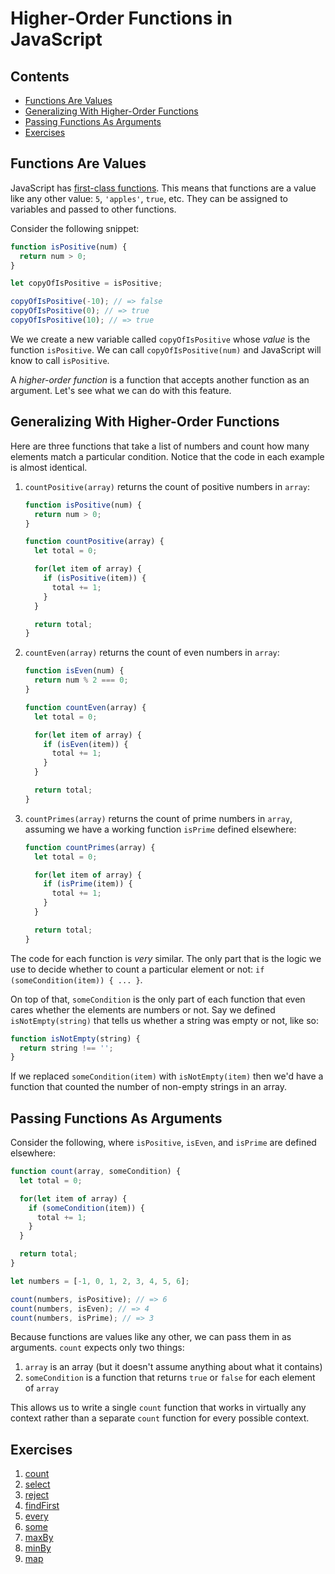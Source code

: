 # Higher-Order Functions in JavaScript

## Contents <!-- omit in toc -->

- [Functions Are Values](#functions-are-values)
- [Generalizing With Higher-Order Functions](#generalizing-with-higher-order-functions)
- [Passing Functions As Arguments](#passing-functions-as-arguments)
- [Exercises](#exercises)

## Functions Are Values

JavaScript has [first-class functions][mdn-first-class-function]. This means that functions are a value like any other value: `5`, `'apples'`, `true`, etc. They can be assigned to variables and passed to other functions.

Consider the following snippet:

```javascript
function isPositive(num) {
  return num > 0;
}

let copyOfIsPositive = isPositive;

copyOfIsPositive(-10); // => false
copyOfIsPositive(0); // => true
copyOfIsPositive(10); // => true
```

We we create a new variable called `copyOfIsPositive` whose *value* is the function `isPositive`. We can call `copyOfIsPositive(num)` and JavaScript will know to call `isPositive`.

A *higher-order function* is a function that accepts another function as an argument. Let's see what we can do with this feature.

## Generalizing With Higher-Order Functions

Here are three functions that take a list of numbers and count how many elements match a particular condition. Notice that the code in each example is almost identical.

1. `countPositive(array)` returns the count of positive numbers in `array`:

   ```javascript
   function isPositive(num) {
     return num > 0;
   }

   function countPositive(array) {
     let total = 0;

     for(let item of array) {
       if (isPositive(item)) {
         total += 1;
       }
     }

     return total;
   }
   ```

1. `countEven(array)` returns the count of even numbers in `array`:

   ```javascript
   function isEven(num) {
     return num % 2 === 0;
   }

   function countEven(array) {
     let total = 0;

     for(let item of array) {
       if (isEven(item)) {
         total += 1;
       }
     }

     return total;
   }
   ```

1. `countPrimes(array)` returns the count of prime numbers in `array`, assuming we have a working function `isPrime` defined elsewhere:

   ```javascript
   function countPrimes(array) {
     let total = 0;

     for(let item of array) {
       if (isPrime(item)) {
         total += 1;
       }
     }

     return total;
   }
   ```

The code for each function is _very_ similar. The only part that is the logic we use to decide whether to count a particular element or not: `if (someCondition(item)) { ... }`.

On top of that, `someCondition` is the only part of each function that even cares whether the elements are numbers or not. Say we defined `isNotEmpty(string)` that tells us whether a string was empty or not, like so:

```javascript
function isNotEmpty(string) {
  return string !== '';
}
```

If we replaced `someCondition(item)` with `isNotEmpty(item)` then we'd have a function that counted the number of non-empty strings in an array.

## Passing Functions As Arguments

Consider the following, where `isPositive`, `isEven`, and `isPrime` are defined elsewhere:

```javascript
function count(array, someCondition) {
  let total = 0;

  for(let item of array) {
    if (someCondition(item)) {
      total += 1;
    }
  }

  return total;
}

let numbers = [-1, 0, 1, 2, 3, 4, 5, 6];

count(numbers, isPositive); // => 6
count(numbers, isEven); // => 4
count(numbers, isPrime); // => 3
```

Because functions are values like any other, we can pass them in as arguments. `count` expects only two things:

1. `array` is an array (but it doesn't assume anything about what it contains)
1. `someCondition` is a function that returns `true` or `false` for each element of `array`

This allows us to write a single `count` function that works in virtually any context rather than a separate `count` function for every possible context.

## Exercises

1. [count](./exercises/count)
1. [select](./exercises/select)
1. [reject](./exercises/reject)
1. [findFirst](./exercises/findFirst)
1. [every](./exercises/every)
1. [some](./exercises/some)
1. [maxBy](./exercises/maxBy)
1. [minBy](./exercises/maxBy)
1. [map](./exercises/map)

[mdn-first-class-function]: https://developer.mozilla.org/en-US/docs/Glossary/First-class_Function
[wiki-higher-order-function]: https://en.wikipedia.org/wiki/Higher-order_function
